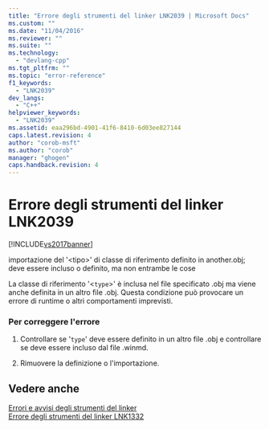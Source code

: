 ```yaml
---
title: "Errore degli strumenti del linker LNK2039 | Microsoft Docs"
ms.custom: ""
ms.date: "11/04/2016"
ms.reviewer: ""
ms.suite: ""
ms.technology: 
  - "devlang-cpp"
ms.tgt_pltfrm: ""
ms.topic: "error-reference"
f1_keywords: 
  - "LNK2039"
dev_langs: 
  - "C++"
helpviewer_keywords: 
  - "LNK2039"
ms.assetid: eaa296bd-4901-41f6-8410-6d03ee827144
caps.latest.revision: 4
author: "corob-msft"
ms.author: "corob"
manager: "ghogen"
caps.handback.revision: 4
---
```

# Errore degli strumenti del linker LNK2039
[!INCLUDE[vs2017banner](../../assembler/inline/includes/vs2017banner.md)]

importazione del '\<tipo\>' di classe di riferimento definito in another.obj; deve essere incluso o definito, ma non entrambe le cose  
  
 La classe di riferimento '\<`type`\>' è inclusa nel file specificato .obj ma viene anche definita in un altro file .obj.  Questa condizione può provocare un errore di runtime o altri comportamenti imprevisti.  
  
### Per correggere l'errore  
  
1.  Controllare se '`type`' deve essere definito in un altro file .obj e controllare se deve essere incluso dal file .winmd.  
  
2.  Rimuovere la definizione o l'importazione.  
  
## Vedere anche  
 [Errori e avvisi degli strumenti del linker](../../error-messages/tool-errors/linker-tools-errors-and-warnings.md)   
 [Errore degli strumenti del linker LNK1332](../../error-messages/tool-errors/linker-tools-error-lnk1332.md)